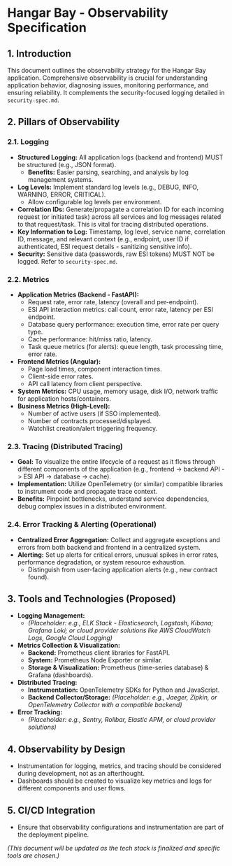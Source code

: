 # Hangar Bay - Observability Specification

## 1. Introduction

This document outlines the observability strategy for the Hangar Bay application. Comprehensive observability is crucial for understanding application behavior, diagnosing issues, monitoring performance, and ensuring reliability. It complements the security-focused logging detailed in `security-spec.md`.

## 2. Pillars of Observability

### 2.1. Logging
*   **Structured Logging:** All application logs (backend and frontend) MUST be structured (e.g., JSON format).
    *   **Benefits:** Easier parsing, searching, and analysis by log management systems.
*   **Log Levels:** Implement standard log levels (e.g., DEBUG, INFO, WARNING, ERROR, CRITICAL).
    *   Allow configurable log levels per environment.
*   **Correlation IDs:** Generate/propagate a correlation ID for each incoming request (or initiated task) across all services and log messages related to that request/task. This is vital for tracing distributed operations.
*   **Key Information to Log:** Timestamp, log level, service name, correlation ID, message, and relevant context (e.g., endpoint, user ID if authenticated, ESI request details - sanitizing sensitive info).
*   **Security:** Sensitive data (passwords, raw ESI tokens) MUST NOT be logged. Refer to `security-spec.md`.

### 2.2. Metrics
*   **Application Metrics (Backend - FastAPI):**
    *   Request rate, error rate, latency (overall and per-endpoint).
    *   ESI API interaction metrics: call count, error rate, latency per ESI endpoint.
    *   Database query performance: execution time, error rate per query type.
    *   Cache performance: hit/miss ratio, latency.
    *   Task queue metrics (for alerts): queue length, task processing time, error rate.
*   **Frontend Metrics (Angular):**
    *   Page load times, component interaction times.
    *   Client-side error rates.
    *   API call latency from client perspective.
*   **System Metrics:** CPU usage, memory usage, disk I/O, network traffic for application hosts/containers.
*   **Business Metrics (High-Level):**
    *   Number of active users (if SSO implemented).
    *   Number of contracts processed/displayed.
    *   Watchlist creation/alert triggering frequency.

### 2.3. Tracing (Distributed Tracing)
*   **Goal:** To visualize the entire lifecycle of a request as it flows through different components of the application (e.g., frontend -> backend API -> ESI API -> database -> cache).
*   **Implementation:** Utilize OpenTelemetry (or similar) compatible libraries to instrument code and propagate trace context.
*   **Benefits:** Pinpoint bottlenecks, understand service dependencies, debug complex issues in a distributed environment.

### 2.4. Error Tracking & Alerting (Operational)
*   **Centralized Error Aggregation:** Collect and aggregate exceptions and errors from both backend and frontend in a centralized system.
*   **Alerting:** Set up alerts for critical errors, unusual spikes in error rates, performance degradation, or system resource exhaustion.
    *   Distinguish from user-facing application alerts (e.g., new contract found).

## 3. Tools and Technologies (Proposed)

*   **Logging Management:**
    *   *(Placeholder: e.g., ELK Stack - Elasticsearch, Logstash, Kibana; Grafana Loki; or cloud provider solutions like AWS CloudWatch Logs, Google Cloud Logging)*
*   **Metrics Collection & Visualization:**
    *   **Backend:** Prometheus client libraries for FastAPI.
    *   **System:** Prometheus Node Exporter or similar.
    *   **Storage & Visualization:** Prometheus (time-series database) & Grafana (dashboards).
*   **Distributed Tracing:**
    *   **Instrumentation:** OpenTelemetry SDKs for Python and JavaScript.
    *   **Backend Collector/Storage:** *(Placeholder: e.g., Jaeger, Zipkin, or OpenTelemetry Collector with a compatible backend)*
*   **Error Tracking:**
    *   *(Placeholder: e.g., Sentry, Rollbar, Elastic APM, or cloud provider solutions)*

## 4. Observability by Design

*   Instrumentation for logging, metrics, and tracing should be considered during development, not as an afterthought.
*   Dashboards should be created to visualize key metrics and logs for different components and user flows.

## 5. CI/CD Integration

*   Ensure that observability configurations and instrumentation are part of the deployment pipeline.

*(This document will be updated as the tech stack is finalized and specific tools are chosen.)*
